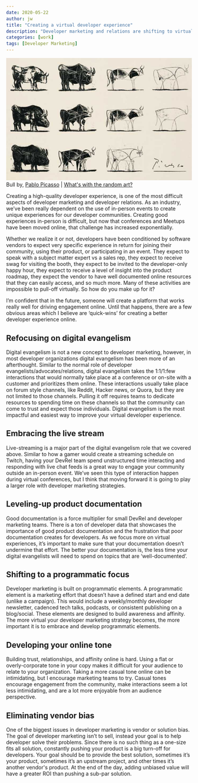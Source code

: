 ```yaml
---
date: 2020-05-22
author: jw
title: "Creating a virtual developer experience"
description: "Developer marketing and relations are shifting to virtual formats, here's how to drive engagement with developer audiences online"
categories: [work]
tags: [Developer Marketing]
---
```

![Emerald](img/picasso_bulls.jpg "Bulls by Pablo Picasso")
<span class="heroart">Bull by, <a href="https://www.artyfactory.com/art_appreciation/animals_in_art/pablo_picasso.htm">Pablo Picasso</a> | <a href="../about#whats-with-the-random-art">What's with the random art?</a></span>

Creating a high-quality developer experience, is one of the most difficult aspects of developer marketing and developer relations. As an industry, we’ve been really dependent on the use of in-person events to create unique experiences for our developer communities. Creating good experiences in-person is difficult, but now that conferences and Meetups have been moved online, that challenge has increased exponentially. 

Whether we realize it or not, developers have been conditioned by software vendors to expect very specific experience in return for joining their community, using their product, or participating in an event. They expect to speak with a subject matter expert vs a sales rep, they expect to receive swag for visiting the booth, they expect to be invited to the developer-only happy hour, they expect to receive a level of insight into the product roadmap, they expect the vendor to have well documented online resources that they can easily access, and so much more. Many of these activities are impossible to pull-off virtually. So how do you make up for it?

I’m confident that in the future, someone will create a platform that works really well for driving engagement online. Until that happens, there are a few obvious areas which I believe are ‘quick-wins’ for creating a better developer experience online. 

<h2>Refocusing on digital evangelism</h2>

Digital evangelism is not a new concept to developer marketing, however, in most developer organizations digital evangelism has been more of an afterthought. Similar to the normal role of developer evangelists/advocates/relations, digital evangelism takes the 1:1/1:few interactions that would normally take place at a conference or on-site with a customer and prioritizes them online. These interactions usually take place on forum style channels, like Reddit, Hacker news, or Quora, but they are not limited to those channels. Pulling it off requires teams to dedicate resources to spending time on these channels so that the community can come to trust and expect those individuals. Digital evangelism is the most impactful and easiest way to improve your virtual developer experience.

<h2>Embracing the live stream</h2>

Live-streaming is a major part of the digital evangelism role that we covered above. Similar to how a gamer would create a streaming schedule on Twitch, having your DevRel team spend unstructured time interacting and responding with live chat feeds is a great way to engage your community outside an in-person event. We’ve seen this type of interaction happen during virtual conferences, but I think that moving forward it is going to play a larger role with developer marketing strategies. 

<h2>Leveling-up product documentation</h2>

Good documentation is a force multiplier for small DevRel and developer marketing teams. There is a ton of developer data that showcases the importance of good product documentation and the frustration that poor documentation creates for developers. As we focus more on virtual experiences, it’s important to make sure that your documentation doesn’t undermine that effort. The better your documentation is, the less time your digital evangelists will need to spend on topics that are ‘well-documented’.

<h2>Shifting to a programmatic focus</h2>

Developer marketing is built on programmatic elements. A programmatic element is a marketing effort that doesn’t have a defined start and end date (unlike a campaign). This would include a weekly/monthly developer newsletter, cadenced tech talks, podcasts, or consistent publishing on a blog/social. These elements are designed to build awareness and affinity. The more virtual your developer marketing strategy becomes, the more important it is to embrace and develop programmatic elements.

<h2>Developing your online tone</h2>

Building trust, relationships, and affinity online is hard. Using a flat or overly-corporate tone in your copy makes it difficult for your audience to relate to your organization. Taking a more casual tone online can be intimidating, but I encourage marketing teams to try. Casual tones encourage engagement from the community, make interactions seem a lot less intimidating, and are a lot more enjoyable from an audience perspective.

<h2>Eliminating vendor bias</h2>

One of the biggest issues in developer marketing is vendor or solution bias. The goal of developer marketing isn’t to sell, instead your goal is to help developer solve their problems. Since there is no such thing as a one-size fits all solution, constantly pushing your product is a big turn-off for developers. Your goal should be to provide the best solution, sometimes it’s your product, sometimes it’s an upstream project, and other times it’s another vendor's product. At the end of the day, adding unbiased value will have a greater ROI than pushing a sub-par solution.

